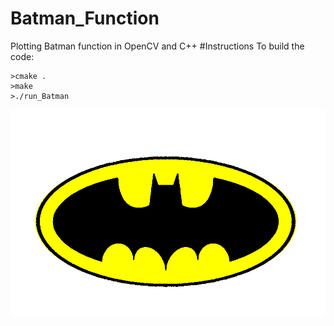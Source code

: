 # Batman_Function
Plotting Batman function in OpenCV and C++
#Instructions
To build the code:
```
>cmake .
>make
>./run_Batman
```
<img src="./result/Batman.png" height="25%" width="100%">
